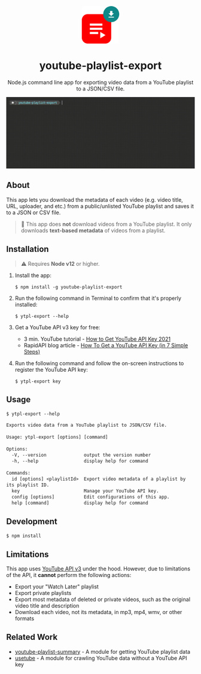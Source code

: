 <div align="center">
  <img src="./assets/logo.svg" width="100" height="100" alt="Logo">
  <h1>youtube-playlist-export</h1>
  <p>Node.js command line app for exporting video data from a YouTube playlist to a JSON/CSV file.</p>
  <img src="./assets/demo.gif" width="720" alt="Demo">
</div>

## About

This app lets you download the metadata of each video (e.g. video title, URL, uploader, and etc.) from a public/unlisted YouTube playlist and saves it to a JSON or CSV file.

> 🚨 This app does **not** download videos from a YouTube playlist. It only downloads **text-based metadata** of videos from a playlist.

## Installation

> ⚠️ Requires **Node v12** or higher.

1. Install the app:
   ```
   $ npm install -g youtube-playlist-export
   ```
2. Run the following command in Terminal to confirm that it's properly installed:
   ```
   $ ytpl-export --help
   ```
3. Get a YouTube API v3 key for free:

   - 3 min. YouTube tutorial - [How to Get YouTube API Key 2021](https://youtu.be/N18czV5tj5o)
   - RapidAPI blog article - [How To Get a YouTube API Key (in 7 Simple Steps)](https://rapidapi.com/blog/how-to-get-youtube-api-key/)

4. Run the following command and follow the on-screen instructions to register the YouTube API key:
   ```
   $ ytpl-export key
   ```

## Usage

```
$ ytpl-export --help
```

```
Exports video data from a YouTube playlist to JSON/CSV file.

Usage: ytpl-export [options] [command]

Options:
  -V, --version              output the version number
  -h, --help                 display help for command

Commands:
  id [options] <playlistId>  Export video metadata of a playlist by its playlist ID.
  key                        Manage your YouTube API key.
  config [options]           Edit configurations of this app.
  help [command]             display help for command
```

## Development

```
$ npm install
```

## Limitations

This app uses [YouTube API v3](https://developers.google.com/youtube/v3/) under the hood. However, due to limitations of the API, it **cannot** perform the following actions:

- Export your "Watch Later" playlist
- Export private playlists
- Export most metadata of deleted or private videos, such as the original video title and description
- Download each video, not its metadata, in mp3, mp4, wmv, or other formats

## Related Work

- [youtube-playlist-summary](https://www.npmjs.com/package/youtube-playlist-summary) - A module for getting YouTube playlist data
- [usetube](https://www.npmjs.com/package/usetube) - A module for crawling YouTube data without a YouTube API key
